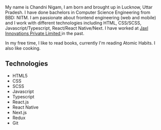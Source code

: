 My name is Chandni Nigam, I am born and brought up in Lucknow, Uttar Pradesh. I have done bachelors in Computer Science Engineering from BBD: NITM. I am passionate about frontend engineering (web and mobile) and I work with different technologies including HTML, CSS/SCSS, Javascript/Typescript, React/React Native/Next. I have worked at <a href="https://jaxl.com/" >Jaxl Innovations Private Limited </a> in the past.

In my free time, I like to read books, currently I'm reading Atomic Habits. I also like cooking.

<h2 class='heading'>Technologies</h2>

<ul class="card-wrapper">
    <li class="card">HTML5</li>
    <li class="card">CSS</li>
    <li class="card">SCSS</li>
    <li class="card">Javascript</li>
    <li class="card">Typescript</li>
    <li class="card">React.js</li>
    <li class="card">React Native</li>
    <li class="card">Next.js</li>
    <li class="card">Redux</li>
    <li class="card">Git</li>
</ul>
